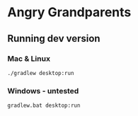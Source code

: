 # Angry Grandparents

## Running dev version

### Mac & Linux

```
./gradlew desktop:run
```

### Windows - untested

```
gradlew.bat desktop:run
```
